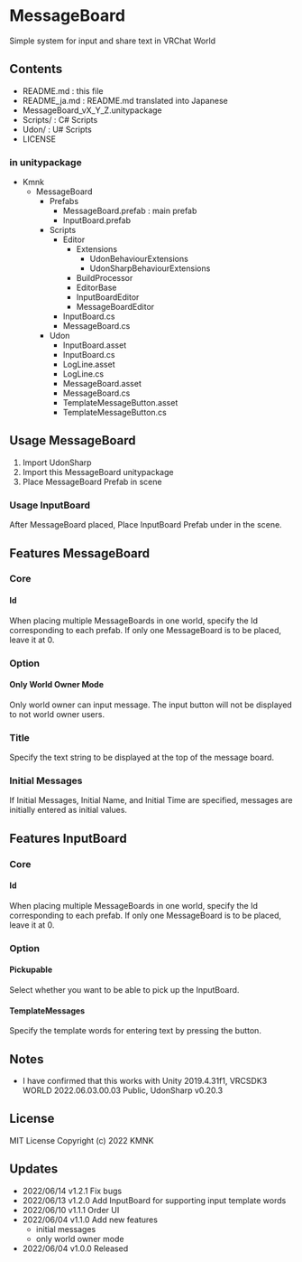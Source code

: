 # MessageBoard
Simple system for input and share text in VRChat World

## Contents
- README.md : this file
- README_ja.md : README.md translated into Japanese
- MessageBoard_vX_Y_Z.unitypackage
- Scripts/ : C# Scripts
- Udon/ : U# Scripts
- LICENSE

### in unitypackage
* Kmnk
    * MessageBoard
        * Prefabs
            - MessageBoard.prefab : main prefab
            - InputBoard.prefab
        * Scripts
            * Editor
                * Extensions
                    - UdonBehaviourExtensions
                    - UdonSharpBehaviourExtensions
                - BuildProcessor
                - EditorBase
                - InputBoardEditor
                - MessageBoardEditor
            - InputBoard.cs
            - MessageBoard.cs
        * Udon
            - InputBoard.asset
            - InputBoard.cs
            - LogLine.asset
            - LogLine.cs
            - MessageBoard.asset
            - MessageBoard.cs
            - TemplateMessageButton.asset
            - TemplateMessageButton.cs

## Usage MessageBoard
1. Import UdonSharp
2. Import this MessageBoard unitypackage
3. Place MessageBoard Prefab in scene

### Usage InputBoard
After MessageBoard placed, Place InputBoard Prefab under in the scene.

## Features MessageBoard
### Core
#### Id
When placing multiple MessageBoards in one world, specify the Id corresponding to each prefab.
If only one MessageBoard is to be placed, leave it at 0.

### Option
#### Only World Owner Mode
Only world owner can input message. The input button will not be displayed to not world owner users.

### Title
Specify the text string to be displayed at the top of the message board.

### Initial Messages
If Initial Messages, Initial Name, and Initial Time are specified, messages are initially entered as initial values.

## Features InputBoard
### Core
#### Id
When placing multiple MessageBoards in one world, specify the Id corresponding to each prefab.
If only one MessageBoard is to be placed, leave it at 0.

### Option
#### Pickupable
Select whether you want to be able to pick up the InputBoard.

#### TemplateMessages
Specify the template words for entering text by pressing the button.

## Notes
- I have confirmed that this works with Unity 2019.4.31f1, VRCSDK3 WORLD 2022.06.03.00.03 Public, UdonSharp v0.20.3

## License
MIT License
Copyright (c) 2022 KMNK

## Updates
- 2022/06/14 v1.2.1 Fix bugs
- 2022/06/13 v1.2.0 Add InputBoard for supporting input template words
- 2022/06/10 v1.1.1 Order UI
- 2022/06/04 v1.1.0 Add new features
    - initial messages
    - only world owner mode
- 2022/06/04 v1.0.0 Released